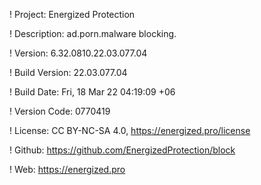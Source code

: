 ! Project: Energized Protection

! Description: ad.porn.malware blocking.

! Version: 6.32.0810.22.03.077.04

! Build Version: 22.03.077.04

! Build Date: Fri, 18 Mar 22 04:19:09 +06

! Version Code: 0770419

! License: CC BY-NC-SA 4.0, https://energized.pro/license

! Github: https://github.com/EnergizedProtection/block

! Web: https://energized.pro
